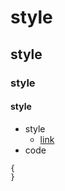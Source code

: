 # style
## style
### style
#### style
* style
  * [link](http://www.google.com) 
* code
```
{
}
```
